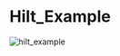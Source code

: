 # Hilt_Example
![hilt_example](https://github.com/vinitfreakk/Hilt_Example/assets/100133057/10068203-b6f9-47b3-b839-fe0f138a62e9)

